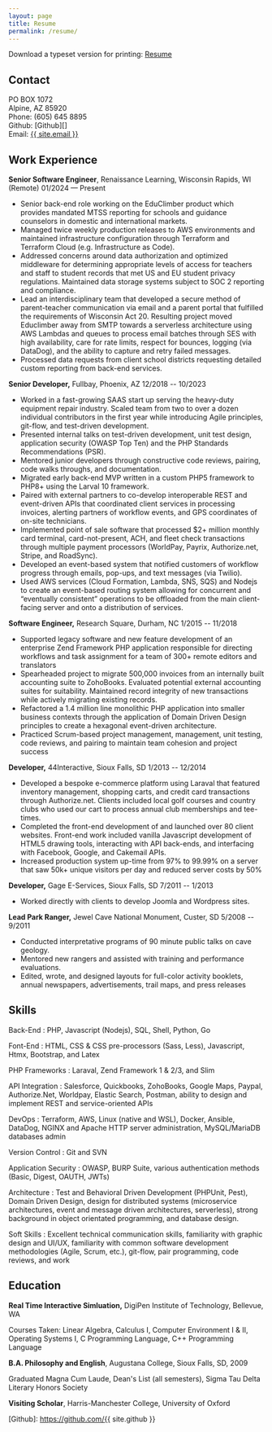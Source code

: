 ```yaml
---
layout: page
title: Resume
permalink: /resume/
---
```


Download a typeset version for printing: [Resume][] <i class="fa fa-file-pdf-o" aria-hidden="true"></i>

Contact
-------------------------------------------------------------------------------

PO BOX 1072  
Alpine, AZ 85920  
Phone: (605) 645 8895  
Github: [Github][] <i class="fa fa-github" aria-hidden="true"></i>  
Email: <a href="mailto:{{ site.email }}">{{ site.email }}</a>  

Work Experience
-------------------------------------------------------------------------------

**Senior Software Engineer**, Renaissance Learning, Wisconsin Rapids, WI (Remote) 01/2024 — Present

- Senior back-end role working on the EduClimber product which provides mandated
  MTSS reporting for schools and guidance counselors in domestic and
  international markets. 
- Managed twice weekly production releases to AWS environments and maintained
  infrastructure configuration through Terraform and Terraform Cloud (e.g.
  Infrastructure as Code).
- Addressed concerns around data authorization and optimized middleware for
  determining appropriate levels of access for teachers and staff to student
  records that met US and EU student privacy regulations. Maintained data
  storage systems subject to SOC 2 reporting and compliance.
- Lead an interdisciplinary team that developed a secure method of
  parent-teacher communication via email and a parent portal that fulfilled the
  requirements of Wisconsin Act 20. Resulting project moved Educlimber away from
  SMTP towards a serverless architecture using AWS Lambdas and queues to process
  email batches through SES with high availability, care for rate limits,
  respect for bounces, logging (via DataDog), and the ability to capture and
  retry failed messages.
- Processed data requests from client school districts requesting
  detailed custom reporting from back-end services.

**Senior Developer,** Fullbay, Phoenix, AZ 12/2018 -- 10/2023

- Worked in a fast-growing SAAS start up serving the heavy-duty equipment repair
  industry. Scaled team from two to over a dozen individual contributors in the
  first year while introducing Agile principles, git-flow, and test-driven
  development.
- Presented internal talks on test-driven development, unit test design,
  application security (OWASP Top Ten) and the PHP Standards Recommendations
  (PSR).
- Mentored junior developers through constructive code reviews, pairing, code
  walks throughs, and documentation.
- Migrated early back-end MVP written in a custom PHP5 framework to PHP8+ using
  the Larval 10 framework.
- Paired with external partners to co-develop interoperable REST and
  event-driven APIs that coordinated client services in processing invoices,
  alerting partners of workflow events, and GPS coordinates of on-site
  technicians.
- Implemented point of sale software that processed $2+ million monthly card
  terminal, card-not-present, ACH, and fleet check transactions through multiple
  payment processors (WorldPay, Payrix, Authorize.net, Stripe, and RoadSync).
- Developed an event-based system that notified customers of workflow progress
  through emails, pop-ups, and text messages (via Twilio).
- Used AWS services (Cloud Formation, Lambda, SNS, SQS) and Nodejs to create an
  event-based routing system allowing for concurrent and “eventually consistent”
  operations to be offloaded from the main client-facing server and onto a
  distribution of services.

**Software Engineer,** Research Square, Durham, NC 1/2015 -- 11/2018

- Supported legacy software and new feature development of an enterprise Zend
  Framework PHP application responsible for directing workflows and task
  assignment for a team of 300+ remote editors and translators
- Spearheaded project to migrate 500,000 invoices from an internally built
  accounting suite to ZohoBooks. Evaluated potential external accounting suites
  for suitability. Maintained record integrity of new transactions while
  actively migrating existing records.
- Refactored a 1.4 million line monolithic PHP application into smaller business
  contexts through the application of Domain Driven Design principles to create
  a hexagonal event-driven architecture.
- Practiced Scrum-based project management, management, unit testing, code
  reviews, and pairing to maintain team cohesion and project success

**Developer,** 44Interactive, Sioux Falls, SD 1/2013 -- 12/2014

- Developed a bespoke e-commerce platform using Laraval that featured inventory
  management, shopping carts, and credit card transactions through
  Authorize.net. Clients included local golf courses and country clubs who used
  our cart to process annual club memberships and tee-times.
- Completed the front-end development of and launched over 80 client websites.
  Front-end work included vanilla Javascript development of HTML5 drawing tools,
  interacting with API back-ends, and interfacing with Facebook, Google, and
  Cakemail APIs.
- Increased production system up-time from 97% to 99.99% on a server that saw
  50k+ unique visitors per day and reduced server costs by 50%

**Developer,** Gage E-Services, Sioux Falls, SD 7/2011 -- 1/2013

- Worked directly with clients to develop Joomla and Wordpress sites.

**Lead Park Ranger,** Jewel Cave National Monument, Custer, SD 5/2008 -- 9/2011
 
- Conducted interpretative programs of 90 minute public talks on cave geology.
- Mentored new rangers and assisted with training and performance evaluations.
- Edited, wrote, and designed layouts for full-color activity booklets, annual
  newspapers, advertisements, trail maps, and press releases
  
Skills
-------------------------------------------------------------------------------

Back-End
: PHP, Javascript (Nodejs), SQL, Shell, Python, Go

Font-End
: HTML, CSS & CSS pre-processors (Sass, Less), Javascript, Htmx, Bootstrap, and
Latex

PHP Frameworks
: Laraval, Zend Framework 1 & 2/3, and Slim

API Integration
:  Salesforce, Quickbooks, ZohoBooks, Google Maps, Paypal, Authorize.Net,
Worldpay, Elastic Search, Postman, ability to design and implement REST and
service-oriented APIs

DevOps
:  Terraform, AWS, Linux (native and WSL), Docker, Ansible, DataDog, NGINX and
Apache HTTP server administration, MySQL/MariaDB databases admin 

Version Control
: Git and SVN

Application Security
: OWASP, BURP Suite, various authentication methods (Basic, Digest, OAUTH, JWTs)

Architecture
: Test and Behavioral Driven Development (PHPUnit, Pest), Domain Driven Design,
design for distributed systems (microservice architectures, event and message
driven architectures, serverless), strong background in object orientated
programming, and database design. 

Soft Skills
: Excellent technical communication skills, familiarity with graphic design and
UI/UX, familiarity with common software development methodologies (Agile, Scrum,
etc.), git-flow, pair programming, code reviews, and work

Education
-------------------------------------------------------------------------------

**Real Time Interactive Simluation,** DigiPen Institute of Technology, 
Bellevue, WA

Courses Taken: Linear Algebra, Calculus I, Computer Environment I & II, 
Operating Systems I, C Programming Language, C++ Programming Language

**B.A. Philosophy and English**, Augustana College, Sioux Falls, SD, 2009

Graduated Magna Cum Laude, Dean's List (all semesters), Sigma Tau Delta Literary 
Honors Society

**Visiting Scholar**, Harris-Manchester College, University of Oxford

[Resume]: /static/hallenbeck_resume.pdf
[Github]: https://github.com/{{ site.github }}

